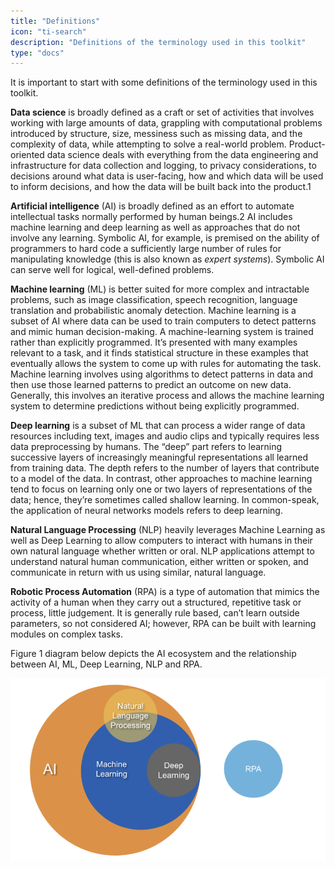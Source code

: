 ```yaml
---
title: "Definitions"
icon: "ti-search"
description: "Definitions of the terminology used in this toolkit"
type: "docs"
---
```


It is important to start with some definitions of the terminology used in this toolkit.  

**Data science** is broadly defined as a craft or set of activities that involves working with large amounts of data, grappling with computational problems introduced by structure, size, messiness such as missing data, and the complexity of data, while attempting to solve a real-world problem. Product-oriented data science deals with everything from the data engineering and infrastructure for data collection and logging, to privacy considerations, to decisions around what data is user-facing, how and which data will be used to inform decisions, and how the data will be built back into the product.1  

**Artificial intelligence** (AI) is broadly defined as an effort to automate intellectual tasks normally performed by human beings.2 AI includes machine learning and deep learning as well as approaches that do not involve any learning. Symbolic AI, for example, is premised on the ability of programmers to hard code a sufficiently large number of rules for manipulating knowledge (this is also known as *expert systems*). Symbolic AI can serve well for logical, well-defined problems.  

**Machine learning** (ML) is better suited for more complex and intractable problems, such as image classification, speech recognition, language translation and probabilistic anomaly detection. Machine learning is a subset of AI where data can be used to train computers to detect patterns and mimic human decision-making. A machine-learning system is trained rather than explicitly programmed. It’s presented with many examples relevant to a task, and it finds statistical structure in these examples that eventually allows the system to come up with rules for automating the task. Machine learning involves using algorithms to detect patterns in data and then use those learned patterns to predict an outcome on new data. Generally, this involves an iterative process and allows the machine learning system to determine predictions without being explicitly programmed.  

**Deep learning** is a subset of ML that can process a wider range of data resources including text, images and audio clips and typically requires less data preprocessing by humans. The “deep” part refers to learning successive layers of increasingly meaningful representations all learned from training data. The depth refers to the number of layers that contribute to a model of the data.  In contrast, other approaches to machine learning tend to focus on learning only one or two layers of representations of the data; hence, they’re sometimes called shallow learning. In common-speak, the application of neural networks models refers to deep learning.  

**Natural Language Processing** (NLP) heavily leverages Machine Learning as well as Deep Learning to allow computers to interact with humans in their own natural language whether written or oral. NLP applications attempt to understand natural human communication, either written or spoken, and communicate in return with us using similar, natural language.  

**Robotic Process Automation** (RPA) is a type of automation that mimics the activity of a human when they carry out a structured, repetitive task or process, little judgement. It is generally rule based, can’t learn outside parameters, so not considered AI; however, RPA can be built with learning modules on complex tasks.  

Figure 1 diagram below depicts the AI ecosystem and the relationship between AI, ML, Deep Learning, NLP and RPA. 

![Figure 1: The AI ecosystem](../../static/images/ai-ecosystem.png)